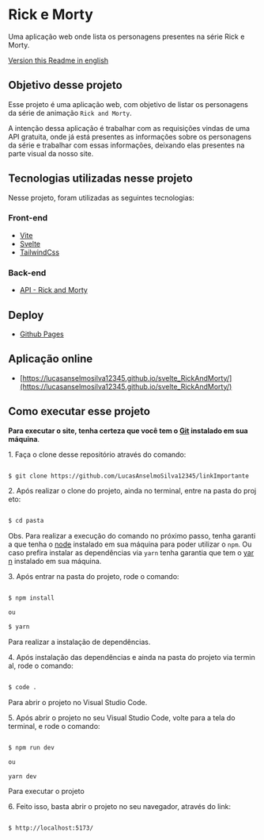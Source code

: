 # Rick e Morty

Uma aplicação web onde lista os personagens presentes na série Rick e Morty.

[Version this Readme in english](https://github.com/LucasAnselmoSilva12345/svelte_RickAndMorty/blob/master/README-en.md)

## Objetivo desse projeto
Esse projeto é uma aplicação web, com objetivo de listar os personagens da série de animação `Rick and Morty`.

A intenção dessa aplicação é trabalhar com as requisições vindas de uma API gratuita, onde já está presentes as informações sobre os personagens da série e trabalhar com essas informações, deixando elas presentes na parte visual da nosso site.

## Tecnologias utilizadas nesse projeto

Nesse projeto, foram utilizadas as seguintes tecnologias:

### Front-end
- [Vite](https://vitejs.dev/)
- [Svelte](https://svelte.dev/)
- [TailwindCss](https://tailwindcss.com/)

### Back-end

- [API - Rick and Morty](https://rickandmortyapi.com/)

## Deploy

- [Github Pages](https://pages.github.com/)

## Aplicação online

- [https://lucasanselmosilva12345.github.io/svelte_RickAndMorty/](https://lucasanselmosilva12345.github.io/svelte_RickAndMorty/)

## Como executar esse projeto

**Para executar o site, tenha certeza que você tem o [Git](https://git-scm.com/) instalado em sua máquina**.

1. Faça o clone desse repositório através do comando:

```sh

$ git clone https://github.com/LucasAnselmoSilva12345/linkImportante

```

2. Após realizar o clone do projeto, ainda no terminal, entre na pasta do projeto:

```sh

$ cd pasta

```

Obs. Para realizar a execução do comando no próximo passo, tenha garantia que tenha o [node](https://nodejs.org/en/) instalado em sua máquina para poder utilizar o `npm`. Ou caso prefira instalar as dependências via `yarn` tenha garantia que tem o [yarn](https://yarnpkg.com/) instalado em sua máquina.

3. Após entrar na pasta do projeto, rode o comando:

```sh

$ npm install

ou

$ yarn

```

Para realizar a instalação de dependências.

4. Após instalação das dependências e ainda na pasta do projeto via terminal, rode o comando:

```sh

$ code .

```

Para abrir o projeto no Visual Studio Code.

5. Após abrir o projeto no seu Visual Studio Code, volte para a tela do terminal, e rode o comando:

```sh

$ npm run dev

ou

yarn dev

```

Para executar o projeto

6. Feito isso, basta abrir o projeto no seu navegador, através do link:

```sh

$ http://localhost:5173/

```
